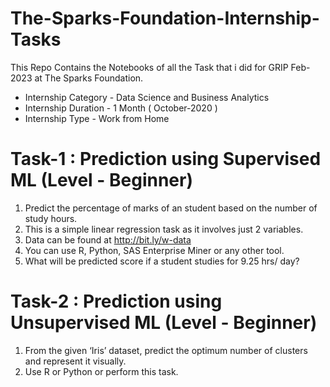 # The-Sparks-Foundation-Internship-Tasks
This Repo Contains the Notebooks of all the Task that i did for GRIP Feb-2023 at The Sparks Foundation.
 - Internship Category - Data Science and Business Analytics
 - Internship Duration - 1 Month ( October-2020 )
 - Internship Type - Work from Home
 
 # Task-1 : Prediction using Supervised ML (Level - Beginner)

1. Predict the percentage of marks of an student based on the number of study hours.
2. This is a simple linear regression task as it involves just 2 variables.
3. Data can be found at http://bit.ly/w-data
4. You can use R, Python, SAS Enterprise Miner or any other tool.
5. What will be predicted score if a student studies for 9.25 hrs/ day?

# Task-2 : Prediction using Unsupervised ML (Level - Beginner)

1. From the given ‘Iris’ dataset, predict the optimum number of clusters and represent it visually.
2. Use R or Python or perform this task.
